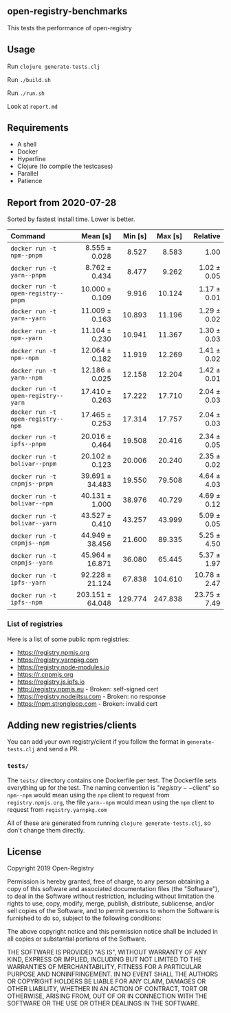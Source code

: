 ## open-registry-benchmarks

This tests the performance of open-registry

## Usage

Run `clojure generate-tests.clj`

Run `./build.sh`

Run `./run.sh`

Look at `report.md`

## Requirements

- A shell
- Docker
- Hyperfine
- Clojure (to compile the testcases)
- Parallel
- Patience

<!-- REPORT -->
## Report from 2020-07-28

Sorted by fastest install time. Lower is better.


| Command | Mean [s] | Min [s] | Max [s] | Relative |
|:---|---:|---:|---:|---:|
| `docker run -t npm--pnpm` | 8.555 ± 0.028 | 8.527 | 8.583 | 1.00 |
| `docker run -t yarn--pnpm` | 8.762 ± 0.434 | 8.477 | 9.262 | 1.02 ± 0.05 |
| `docker run -t open-registry--pnpm` | 10.000 ± 0.109 | 9.916 | 10.124 | 1.17 ± 0.01 |
| `docker run -t yarn--yarn` | 11.009 ± 0.163 | 10.893 | 11.196 | 1.29 ± 0.02 |
| `docker run -t npm--yarn` | 11.104 ± 0.230 | 10.941 | 11.367 | 1.30 ± 0.03 |
| `docker run -t npm--npm` | 12.064 ± 0.182 | 11.919 | 12.269 | 1.41 ± 0.02 |
| `docker run -t yarn--npm` | 12.186 ± 0.025 | 12.158 | 12.204 | 1.42 ± 0.01 |
| `docker run -t open-registry--yarn` | 17.410 ± 0.263 | 17.222 | 17.710 | 2.04 ± 0.03 |
| `docker run -t open-registry--npm` | 17.465 ± 0.253 | 17.314 | 17.757 | 2.04 ± 0.03 |
| `docker run -t ipfs--pnpm` | 20.016 ± 0.464 | 19.508 | 20.416 | 2.34 ± 0.05 |
| `docker run -t bolivar--pnpm` | 20.102 ± 0.123 | 20.006 | 20.240 | 2.35 ± 0.02 |
| `docker run -t cnpmjs--pnpm` | 39.691 ± 34.483 | 19.550 | 79.508 | 4.64 ± 4.03 |
| `docker run -t bolivar--npm` | 40.131 ± 1.000 | 38.976 | 40.729 | 4.69 ± 0.12 |
| `docker run -t bolivar--yarn` | 43.527 ± 0.410 | 43.257 | 43.999 | 5.09 ± 0.05 |
| `docker run -t cnpmjs--npm` | 44.949 ± 38.456 | 21.600 | 89.335 | 5.25 ± 4.50 |
| `docker run -t cnpmjs--yarn` | 45.964 ± 16.871 | 36.080 | 65.445 | 5.37 ± 1.97 |
| `docker run -t ipfs--yarn` | 92.228 ± 21.124 | 67.838 | 104.610 | 10.78 ± 2.47 |
| `docker run -t ipfs--npm` | 203.151 ± 64.048 | 129.774 | 247.838 | 23.75 ± 7.49 |
<!-- REPORT_END -->

### List of registries

Here is a list of some public npm registries:

- https://registry.npmjs.org
- https://registry.yarnpkg.com
- https://registry.node-modules.io
- https://r.cnpmjs.org
- https://registry.js.ipfs.io
- http://registry.npmjs.eu - Broken: self-signed cert
- https://registry.nodejitsu.com - Broken: no response
- https://npm.strongloop.com - Broken: invalid cert

## Adding new registries/clients

You can add your own registry/client if you follow the format in
`generate-tests.clj` and send a PR.

### `tests/`

The `tests/` directory contains one Dockerfile per test. The Dockerfile
sets everything up for the test. The naming convention is "$registry--$client"
so `npm--npm` would mean using the `npm` client to request from `registry.npmjs.org`,
the file `yarn--npm` would mean using the `npm` client to request from `registry.yarnpkg.com`

All of these are generated from running `clojure generate-tests.clj`, so don't
change them directly.

## License

Copyright 2019 Open-Registry

Permission is hereby granted, free of charge, to any person obtaining a copy of this software and associated documentation files (the "Software"), to deal in the Software without restriction, including without limitation the rights to use, copy, modify, merge, publish, distribute, sublicense, and/or sell copies of the Software, and to permit persons to whom the Software is furnished to do so, subject to the following conditions:

The above copyright notice and this permission notice shall be included in all copies or substantial portions of the Software.

THE SOFTWARE IS PROVIDED "AS IS", WITHOUT WARRANTY OF ANY KIND, EXPRESS OR IMPLIED, INCLUDING BUT NOT LIMITED TO THE WARRANTIES OF MERCHANTABILITY, FITNESS FOR A PARTICULAR PURPOSE AND NONINFRINGEMENT. IN NO EVENT SHALL THE AUTHORS OR COPYRIGHT HOLDERS BE LIABLE FOR ANY CLAIM, DAMAGES OR OTHER LIABILITY, WHETHER IN AN ACTION OF CONTRACT, TORT OR OTHERWISE, ARISING FROM, OUT OF OR IN CONNECTION WITH THE SOFTWARE OR THE USE OR OTHER DEALINGS IN THE SOFTWARE.
